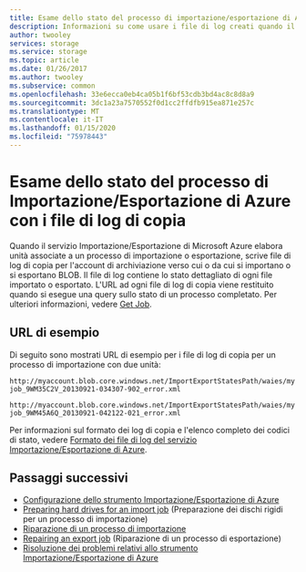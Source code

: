 ```yaml
---
title: Esame dello stato del processo di importazione/esportazione di Azure - versione 1 | Documentazione Microsoft
description: Informazioni su come usare i file di log creati quando il processo di importazione o esportazione è stato eseguito per visualizzare lo stato del processo di importazione/esportazione.
author: twooley
services: storage
ms.service: storage
ms.topic: article
ms.date: 01/26/2017
ms.author: twooley
ms.subservice: common
ms.openlocfilehash: 33e6ecca0eb4ca05b1f6bf53cdb3bd4ac8c8d8a9
ms.sourcegitcommit: 3dc1a23a7570552f0d1cc2ffdfb915ea871e257c
ms.translationtype: MT
ms.contentlocale: it-IT
ms.lasthandoff: 01/15/2020
ms.locfileid: "75978443"
---
```

# <a name="reviewing-azure-importexport-job-status-with-copy-log-files"></a>Esame dello stato del processo di Importazione/Esportazione di Azure con i file di log di copia
Quando il servizio Importazione/Esportazione di Microsoft Azure elabora unità associate a un processo di importazione o esportazione, scrive file di log di copia per l'account di archiviazione verso cui o da cui si importano o si esportano BLOB. Il file di log contiene lo stato dettagliato di ogni file importato o esportato. L'URL ad ogni file di log di copia viene restituito quando si esegue una query sullo stato di un processo completato. Per ulteriori informazioni, vedere [Get Job](https://docs.microsoft.com/rest/api/storageimportexport/Jobs/Get).  

## <a name="example-urls"></a>URL di esempio

Di seguito sono mostrati URL di esempio per i file di log di copia per un processo di importazione con due unità:  

 `http://myaccount.blob.core.windows.net/ImportExportStatesPath/waies/myjob_9WM35C2V_20130921-034307-902_error.xml`  

 `http://myaccount.blob.core.windows.net/ImportExportStatesPath/waies/myjob_9WM45A6Q_20130921-042122-021_error.xml`  

 Per informazioni sul formato dei log di copia e l'elenco completo dei codici di stato, vedere [Formato dei file di log del servizio Importazione/Esportazione di Azure](../storage-import-export-file-format-log.md).  

## <a name="next-steps"></a>Passaggi successivi

 * [Configurazione dello strumento Importazione/Esportazione di Azure](storage-import-export-tool-setup-v1.md)   
 * [Preparing hard drives for an import job](../storage-import-export-tool-preparing-hard-drives-import-v1.md) (Preparazione dei dischi rigidi per un processo di importazione)   
 * [Riparazione di un processo di importazione](../storage-import-export-tool-repairing-an-import-job-v1.md)   
 * [Repairing an export job](../storage-import-export-tool-repairing-an-export-job-v1.md) (Riparazione di un processo di esportazione)   
 * [Risoluzione dei problemi relativi allo strumento Importazione/Esportazione di Azure](storage-import-export-tool-troubleshooting-v1.md)
